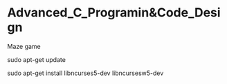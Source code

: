 # Advanced_C_Programin&Code_Design
Maze game  

sudo apt-get update  

sudo apt-get install libncurses5-dev libncursesw5-dev
